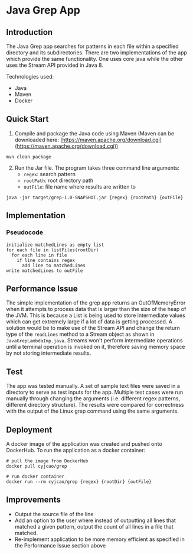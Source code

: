 # Java Grep App

## Introduction
The Java Grep app searches for patterns in each file within a specified directory and its subdirectories. There are two implementations of the app which provide the same functionality.
One uses core java while the other uses the Stream API provided in Java 8.

Technologies used:
- Java
- Maven
- Docker

## Quick Start
1. Compile and package the Java code using Maven (Maven can be downloaded here: [https://maven.apache.org/download.cgi](https://maven.apache.org/download.cgi))
```
mvn clean package
```
2. Run the Jar file. The program takes three command line arguments: 
    - `regex`: search pattern
    - `rootPath`: root directory path
    - `outFile`: file name where results are written to
```
java -jar target/grep-1.0-SNAPSHOT.jar {regex} {rootPath} {outFile}
```

## Implementation
### Pseudocode
```
initialize matchedLines as empty list
for each file in listFiles(rootDir)
  for each line in file
    if line contains regex
      add line to matchedLines
write matchedLines to outFile
```

## Performance Issue
The simple implementation of the grep app returns an OutOfMemoryError when it attempts to process data that is larger than the size of the heap of the JVM.
This is because a List is being used to store intermediate values which can get extremely large if a lot of data is getting processed.
A solution would be to make use of the Stream API and change the return type of the `readLines` method to a Stream object as shown in `JavaGrepLambdaImp.java`.
Streams won't perform intermediate operations until a terminal operation is invoked on it, therefore saving memory space by not storing intermediate results.

## Test
The app was tested manually. A set of sample text files were saved in a directory to serve as test inputs for the app.
Multiple test cases were run manually through changing the arguments (i.e. different regex patterns, different directory structure).
The results were compared for correctness with the output of the Linux grep command using the same arguments.

## Deployment
A docker image of the application was created and pushed onto DockerHub. To run the application as a docker container:
```
# pull the image from DockerHub
docker pull cyjcao/grep

# run docker container
docker run --rm cyjcao/grep {regex} {rootDir} {outFile}
```

## Improvements
- Output the source file of the line
- Add an option to the user where instead of outputting all lines that matched a given pattern, output the count of all lines in a file that matched.
- Re-implement application to be more memory efficient as specified in the Performance Issue section above
